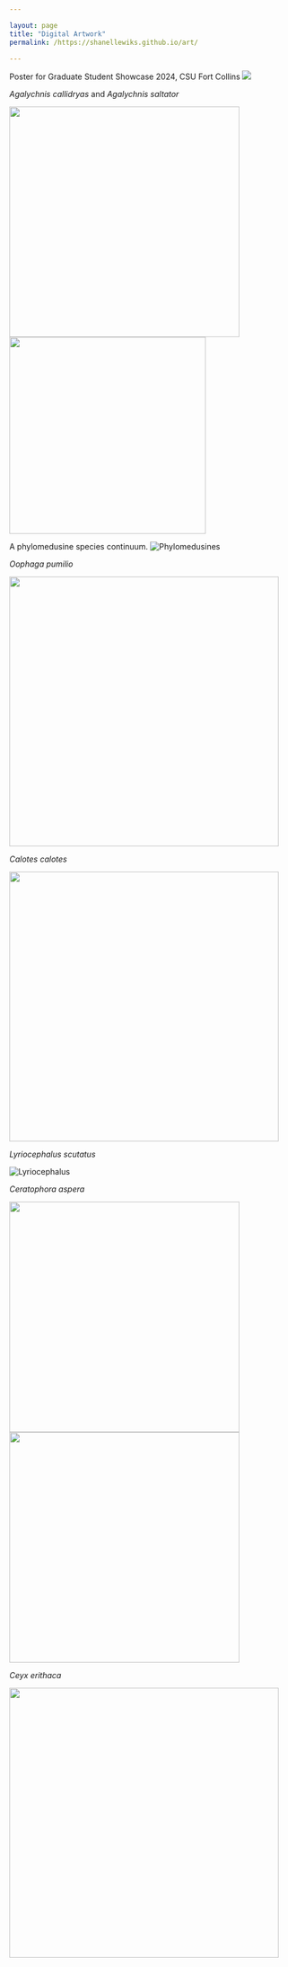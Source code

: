 ```yaml
---

layout: page
title: "Digital Artwork"
permalink: /https://shanellewiks.github.io/art/

---
```


Poster for Graduate Student Showcase 2024, CSU Fort Collins
<img src="/assets/SciArt/WHC_poster_Wikramanayake.png">  

_Agalychnis callidryas_ and _Agalychnis saltator_

<img src="/assets/Art/RETF.jpg"  width="410" height="410">  <img src="/assets/Art/Saltator.jpg"  width="350" height="350">

A phylomedusine species continuum.
![Phylomedusines](/assets/Art/Phylomedusines.png)

_Oophaga pumilio_

<img src="/assets/Art/Pumilio.png"  width="480" height="480">

_Calotes calotes_

<img src="/assets/Art/Calotes.jpg"  width="480" height="480">

_Lyriocephalus scutatus_

![Lyriocephalus](/assets/Art/Lscutatus.png)

_Ceratophora aspera_

<img src="/assets/Art/Aspera_face.png"  width="410" height="410"> <img src="/assets/Art/Aspera_face_side.png"  width="410" height="410">

_Ceyx erithaca_

<img src="/assets/Art/DwarfKingfisher.jpg"  width="480" height="480">



